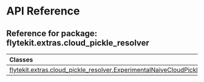 # API Reference

## Reference for package: flytekit.extras.cloud_pickle_resolver

| Classes  |
| :------------- |
| [flytekit.extras.cloud_pickle_resolver.ExperimentalNaiveCloudPickleResolver](flytekit_extras_cloud_pickle_resolver_experimentalnaivecloudpickleresolver) |
